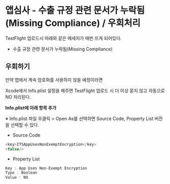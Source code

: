 # 앱심사 - 수출 규정 관련 문서가 누락됨(Missing Compliance) / 우회처리

TestFlight 업로드시 아래와 같은 메세지가 매번 뜨게 되어있다.

- 수출 규정 관련 문서가 누락됨(Missing Compliance)

## 우회하기

만약 앱에서 계속 암호화를 사용하지 않을 예정이라면

Xcode에서 Info.plist 설정을 해주면 TestFlight 업로드 시 더 이상 묻지 않고 자동으로 NO 처리된다.

**Info.plist에 아래 항목 추가**

※ Info.plist 파일 우클릭 > Open As를 선택하면 Source Code, Property List 버전을 선택할 수 있다.

- Source Code

```swift
<key>ITSAppUsesNonExemptEncryption</key>
<false/>
```

- Property List

```swift
Key : App Uses Non-Exempt Encryption
Type : Boolean
Value : NO
```
